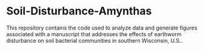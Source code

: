 # Soil-Disturbance-Amynthas
This repository contains the code used to analyze data and generate figures associated with a manuscript that addresses the effects of earthworm disturbance on soil bacterial communities in southern Wisconsin, U.S..
